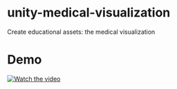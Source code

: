 # unity-medical-visualization
Create educational assets: the medical visualization

# Demo

[![Watch the video](https://img.youtube.com/vi/PDf0omWEzy8/maxresdefault.jpg)](https://youtu.be/PDf0omWEzy8)
